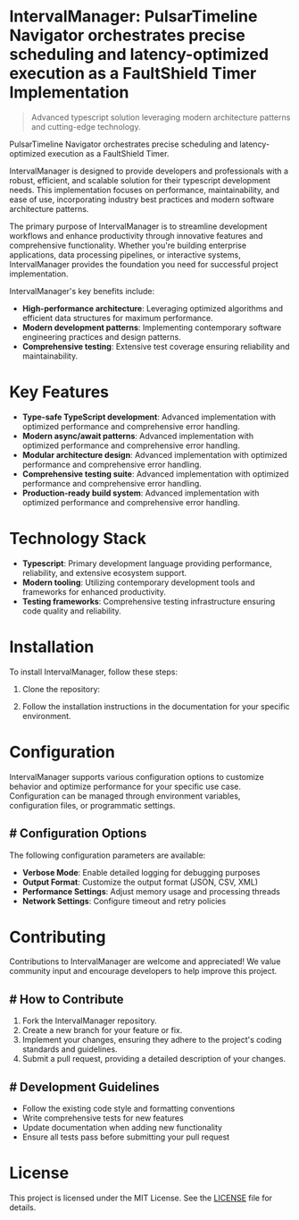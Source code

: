 <!-- fallback_IntervalManager_20250809234323_87641 -->

# IntervalManager: PulsarTimeline Navigator orchestrates precise scheduling and latency-optimized execution as a FaultShield Timer Implementation
> Advanced typescript solution leveraging modern architecture patterns and cutting-edge technology.

PulsarTimeline Navigator orchestrates precise scheduling and latency-optimized execution as a FaultShield Timer.

IntervalManager is designed to provide developers and professionals with a robust, efficient, and scalable solution for their typescript development needs. This implementation focuses on performance, maintainability, and ease of use, incorporating industry best practices and modern software architecture patterns.

The primary purpose of IntervalManager is to streamline development workflows and enhance productivity through innovative features and comprehensive functionality. Whether you're building enterprise applications, data processing pipelines, or interactive systems, IntervalManager provides the foundation you need for successful project implementation.

IntervalManager's key benefits include:

* **High-performance architecture**: Leveraging optimized algorithms and efficient data structures for maximum performance.
* **Modern development patterns**: Implementing contemporary software engineering practices and design patterns.
* **Comprehensive testing**: Extensive test coverage ensuring reliability and maintainability.

# Key Features

* **Type-safe TypeScript development**: Advanced implementation with optimized performance and comprehensive error handling.
* **Modern async/await patterns**: Advanced implementation with optimized performance and comprehensive error handling.
* **Modular architecture design**: Advanced implementation with optimized performance and comprehensive error handling.
* **Comprehensive testing suite**: Advanced implementation with optimized performance and comprehensive error handling.
* **Production-ready build system**: Advanced implementation with optimized performance and comprehensive error handling.

# Technology Stack

* **Typescript**: Primary development language providing performance, reliability, and extensive ecosystem support.
* **Modern tooling**: Utilizing contemporary development tools and frameworks for enhanced productivity.
* **Testing frameworks**: Comprehensive testing infrastructure ensuring code quality and reliability.

# Installation

To install IntervalManager, follow these steps:

1. Clone the repository:


2. Follow the installation instructions in the documentation for your specific environment.

# Configuration

IntervalManager supports various configuration options to customize behavior and optimize performance for your specific use case. Configuration can be managed through environment variables, configuration files, or programmatic settings.

## # Configuration Options

The following configuration parameters are available:

* **Verbose Mode**: Enable detailed logging for debugging purposes
* **Output Format**: Customize the output format (JSON, CSV, XML)
* **Performance Settings**: Adjust memory usage and processing threads
* **Network Settings**: Configure timeout and retry policies

# Contributing

Contributions to IntervalManager are welcome and appreciated! We value community input and encourage developers to help improve this project.

## # How to Contribute

1. Fork the IntervalManager repository.
2. Create a new branch for your feature or fix.
3. Implement your changes, ensuring they adhere to the project's coding standards and guidelines.
4. Submit a pull request, providing a detailed description of your changes.

## # Development Guidelines

* Follow the existing code style and formatting conventions
* Write comprehensive tests for new features
* Update documentation when adding new functionality
* Ensure all tests pass before submitting your pull request

# License

This project is licensed under the MIT License. See the [LICENSE](https://github.com/laurindoisaac/IntervalManager/blob/main/LICENSE) file for details.
